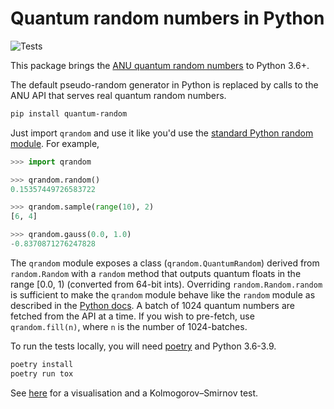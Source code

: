 # Quantum random numbers in Python

![Tests](https://github.com/sbalian/quantum-random/workflows/Tests/badge.svg)

This package brings the [ANU quantum random numbers][anu] to Python 3.6+.

The default pseudo-random generator in Python is replaced by calls to the
ANU API that serves real quantum random numbers.

```bash
pip install quantum-random
```

Just import `qrandom` and use it like you'd use the
[standard Python random module][pyrandom]. For example,

```python
>>> import qrandom

>>> qrandom.random()
0.15357449726583722

>>> qrandom.sample(range(10), 2)
[6, 4]

>>> qrandom.gauss(0.0, 1.0)
-0.8370871276247828
```

The `qrandom` module exposes a class (`qrandom.QuantumRandom`) derived from
`random.Random` with a `random` method that outputs quantum floats in the
range [0.0, 1) (converted from 64-bit ints). Overriding `random.Random.random`
is sufficient to make the `qrandom` module behave like the `random` module as
described in the [Python docs][pyrandom]. A batch of 1024 quantum numbers are 
fetched from the API at a time. If you wish to pre-fetch, use `qrandom.fill(n)`, 
where `n` is the number of 1024-batches.

To run the tests locally, you will need [poetry][poetry] and Python 3.6-3.9.

```bash
poetry install
poetry run tox
```

See [here](./docs/uniform.md) for a visualisation and a Kolmogorov–Smirnov test.

[anu]: https://qrng.anu.edu.au
[pyrandom]: https://docs.python.org/3.9/library/random.html
[poetry]: https://python-poetry.org
